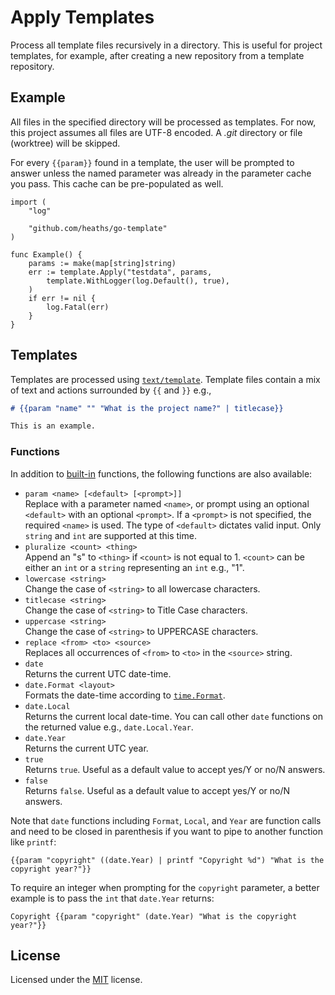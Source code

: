 # Apply Templates

Process all template files recursively in a directory. This is useful for
project templates, for example, after creating a new repository from a template
repository.

## Example

All files in the specified directory will be processed as templates. For now,
this project assumes all files are UTF-8 encoded. A _.git_ directory or file
(worktree) will be skipped.

For every `{{param}}` found in a template, the user will be prompted to answer
unless the named parameter was already in the parameter cache you pass. This
cache can be pre-populated as well.

```golang
import (
    "log"

    "github.com/heaths/go-template"
)

func Example() {
    params := make(map[string]string)
    err := template.Apply("testdata", params,
        template.WithLogger(log.Default(), true),
    )
    if err != nil {
        log.Fatal(err)
    }
}
```

## Templates

Templates are processed using [`text/template`](https://pkg.go.dev/text/template).
Template files contain a mix of text and actions surrounded by `{{` and `}}` e.g.,

```markdown
# {{param "name" "" "What is the project name?" | titlecase}}

This is an example.
```

### Functions

In addition to [built-in](https://pkg.go.dev/text/template#hdr-Functions) functions,
the following functions are also available:

* `param <name> [<default> [<prompt>]]`\
  Replace with a parameter named `<name>`, or prompt using an optional `<default>`
  with an optional `<prompt>`. If a `<prompt>` is not specified, the required
  `<name>` is used. The type of `<default>` dictates valid input. Only `string`
  and `int` are supported at this time.
* `pluralize <count> <thing>`\
  Append an "s" to `<thing>` if `<count>` is not equal to 1. `<count>` can be
  either an `int` or a `string` representing an `int` e.g., "1".
* `lowercase <string>`\
  Change the case of `<string>` to all lowercase characters.
* `titlecase <string>`\
  Change the case of `<string>` to Title Case characters.
* `uppercase <string>`\
  Change the case of `<string>` to UPPERCASE characters.
* `replace <from> <to> <source>`\
  Replaces all occurrences of `<from>` to `<to>` in the `<source>` string.
* `date`\
  Returns the current UTC date-time.
* `date.Format <layout>`\
  Formats the date-time according to [`time.Format`](https://pkg.go.dev/time#Time.Format).
* `date.Local`\
  Returns the current local date-time. You can call other `date` functions
  on the returned value e.g., `date.Local.Year`.
* `date.Year`\
  Returns the current UTC year.
* `true`\
  Returns `true`. Useful as a default value to accept yes/Y or no/N answers.
* `false`\
  Returns `false`. Useful as a default value to accept yes/Y or no/N answers.

Note that `date` functions including `Format`, `Local`, and `Year` are function calls
and need to be closed in parenthesis if you want to pipe to another function like `printf`:

```text
{{param "copyright" ((date.Year) | printf "Copyright %d") "What is the copyright year?"}}
```

To require an integer when prompting for the `copyright` parameter,
a better example is to pass the `int` that `date.Year` returns:

```text
Copyright {{param "copyright" (date.Year) "What is the copyright year?"}}
```

## License

Licensed under the [MIT](LICENSE.txt) license.
